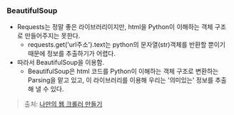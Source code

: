 ### BeautifulSoup
- Requests는 정말 좋은 라이브러리이지만, html을 Python이 이해하는 객체 구조로 만들어주지는 못한다. 
  - requests.get('url주소').text는 python의 문자열(str)객체를 반환할 뿐이기 때문에 정보를 추출하기가 어렵다.
- 따라서 BeautifulSoup을 이용함.
  - BeautifulSoup은 html 코드를 Python이 이해하는 객체 구조로 변환하는 Parsing을 맡고 있고, 이 라이브러리를 이용해 우리는 '의미있는' 정보를 추출해 낼 수 있다.
> 출처: [나만의 웹 크롤러 만들기](https://beomi.github.io/gb-crawling/)

